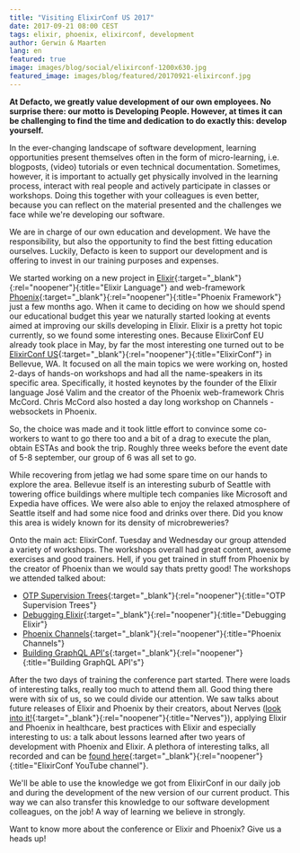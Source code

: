 ```yaml
---
title: "Visiting ElixirConf US 2017"
date: 2017-09-21 08:00 CEST
tags: elixir, phoenix, elixirconf, development
author: Gerwin & Maarten
lang: en
featured: true
image: images/blog/social/elixirconf-1200x630.jpg
featured_image: images/blog/featured/20170921-elixirconf.jpg
---
```

**At Defacto, we greatly value development of our own employees. No surprise there: our motto is Developing People. However, at times it can be challenging to find the time and dedication to do exactly this: develop yourself.**

In the ever-changing landscape of software development, learning opportunities present themselves often in the form of micro-learning, i.e. blogposts, (video) tutorials or even technical documentation. Sometimes, however, it is important to actually get physically involved in the learning process, interact with real people and actively participate in classes or workshops. Doing this together with your colleagues is even better, because you can reflect on the material presented and the challenges we face while we're developing our software.

We are in charge of our own education and development. We have the responsibility, but also the opportunity to find the best fitting education ourselves. Luckily, Defacto is keen to support our development and is offering to invest in our training purposes and expenses.​

We started working on a new project in [Elixir](https://elixir-lang.org/){:target="_blank"}{:rel="noopener"}{:title="Elixir Language"} and web-framework [Phoenix](http://phoenixframework.org/){:target="_blank"}{:rel="noopener"}{:title="Phoenix Framework"} just a few months ago. When it came to deciding on how we should spend our educational budget this year we naturally started looking at events aimed at improving our skills developing in Elixir. Elixir is a pretty hot topic currently, so we found some interesting ones. Because ElixirConf EU already took place in May, by far the most interesting one turned out to be [ElixirConf US](http://elixirconf.com){:target="_blank"}{:rel="noopener"}{:title="ElixirConf"} in Bellevue, WA. It focused on all the main topics we were working on, hosted 2-days of hands-on workshops and had all the name-speakers in its specific area. Specifically, it hosted keynotes by the founder of the Elixir language José Valim and the creator of the Phoenix web-framework Chris McCord. Chris McCord also hosted a day long workshop on Channels - websockets in Phoenix.

So, the choice was made and it took little effort to convince some co-workers to want to go there too and a bit of a drag to execute the plan, obtain ESTAs and book the trip. Roughly three weeks before the event date of 5-8 september, our group of 6 was all set to go.

While recovering from jetlag we had some spare time on our hands to explore the area. Bellevue itself is an interesting suburb of Seattle with towering office buildings where multiple tech companies like Microsoft and Expedia have offices. We were also able to enjoy the relaxed atmosphere of Seattle itself and had some nice food and drinks over there. Did you know this area is widely known for its density of microbreweries?

Onto the main act: ElixirConf. Tuesday and Wednesday our group attended a variety of workshops. The workshops overall had great content, awesome exercises and good trainers. Hell, if you get trained in stuff from Phoenix by the creator of Phoenix than we would say thats pretty good!
The workshops we attended talked about:

- [OTP Supervision Trees](https://elixirconf.com/speakers#fish){:target="_blank"}{:rel="noopener"}{:title="OTP Supervision Trees"}
- [Debugging Elixir](https://elixirconf.com/speakers#gawronski){:target="_blank"}{:rel="noopener"}{:title="Debugging Elixir"}
- [Phoenix Channels](https://elixirconf.com/speakers#mccord){:target="_blank"}{:rel="noopener"}{:title="Phoenix Channels"}
- [Building GraphQL API's](https://elixirconf.com/speakers#williams){:target="_blank"}{:rel="noopener"}{:title="Building GraphQL API's"}

After the two days of training the conference part started. There were loads of interesting talks, really too much to attend them all. Good thing there were with six of us, so we could divide our attention. We saw talks about future releases of Elixir and Phoenix by their creators, about Nerves ([look into it!](http://nerves-project.org){:target="_blank"}{:rel="noopener"}{:title="Nerves"}), applying Elixir and Phoenix in healthcare, best practices with Elixir and especially interesting to us: a talk about lessons learned after two years of development with Phoenix and Elixir. A plethora of interesting talks, all recorded and can be [found here](https://www.youtube.com/channel/UC0l2QTnO1P2iph-86HHilMQ/videos){:target="_blank"}{:rel="noopener"}{:title="ElixirConf YouTube channel"}.

We'll be able to use the knowledge we got from ElixirConf in our daily job and during the development of the new version of our current product. This way we can also transfer this knowledge to our software development colleagues, on the job! A way of learning we believe in strongly.

Want to know more about the conference or Elixir and Phoenix? Give us a heads up!
